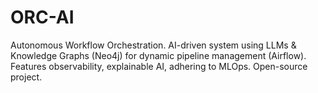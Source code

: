 # ORC-AI
Autonomous Workflow Orchestration. AI-driven system using LLMs &amp; Knowledge Graphs (Neo4j) for dynamic pipeline management (Airflow). Features observability, explainable AI, adhering to MLOps. Open-source project.
